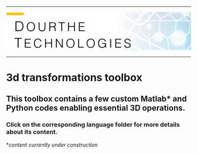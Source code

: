 ___

<a href='http://www.dourthe.tech'> <img src='Dourthe_Technologies_Headers.png' /></a>
___

# 3d transformations toolbox

## This toolbox contains a few custom Matlab* and Python codes enabling essential 3D operations.

### Click on the corresponding language folder for more details about its content.

*_content currently under construction_

